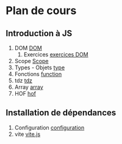 # Plan de cours

## Introduction à JS 

1. DOM [DOM](./Supports/chap-dom.md)
   1. Exercices [exercices DOM](./Exercices/exercices-dom.md)
2. Scope [Scope](./Supports/chap-Scope%20des%20variables.md)
3. Types - Objets [type](./Supports/chap-Types.md)
4. Fonctions [function](./Supports/chap-Fonctions.md)
5. tdz [tdz](./Supports/chap-TDZ.md)
6. Array [array](./Supports/chap-Arrays.md)
7. HOF [hof](./Supports/chap-HOF.md)

## Installation de dépendances  

1. Configuration [configuration](./Supports/chap-installation-configuration.md)
2. vite [vite.js](./Supports/chap-installe-vite-node.md)